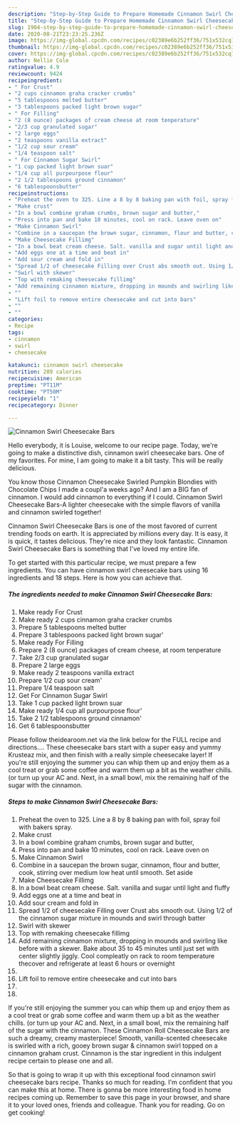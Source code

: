 ```yaml
---
description: "Step-by-Step Guide to Prepare Homemade Cinnamon Swirl Cheesecake Bars"
title: "Step-by-Step Guide to Prepare Homemade Cinnamon Swirl Cheesecake Bars"
slug: 1904-step-by-step-guide-to-prepare-homemade-cinnamon-swirl-cheesecake-bars
date: 2020-08-21T23:23:25.236Z
image: https://img-global.cpcdn.com/recipes/c02389e6b252ff36/751x532cq70/cinnamon-swirl-cheesecake-bars-recipe-main-photo.jpg
thumbnail: https://img-global.cpcdn.com/recipes/c02389e6b252ff36/751x532cq70/cinnamon-swirl-cheesecake-bars-recipe-main-photo.jpg
cover: https://img-global.cpcdn.com/recipes/c02389e6b252ff36/751x532cq70/cinnamon-swirl-cheesecake-bars-recipe-main-photo.jpg
author: Nellie Cole
ratingvalue: 4.9
reviewcount: 9424
recipeingredient:
- " For Crust"
- "2 cups cinnamon graha cracker crumbs"
- "5 tablespoons melted butter"
- "3 tablespoons packed light brown sugar"
- " For Filling"
- "2 (8 ounce) packages of cream cheese at room tenperature"
- "2/3 cup granulated sugar"
- "2 large eggs"
- "2 teaspoons vanilla extract"
- "1/2 cup sour cream"
- "1/4 teaspoon salt"
- " For Cinnamon Sugar Swirl"
- "1 cup packed light brown suar"
- "1/4 cup all purpourpose flour"
- "2 1/2 tablespoons ground cinnamon"
- "6 tablespoonsbutter"
recipeinstructions:
- "Preheat the oven to 325. Line a 8 by 8 baking pan with foil, spray foil with bakers spray."
- "Make crust"
- "In a bowl combine graham crumbs, brown sugar and butter,"
- "Press into pan and bake 10 minutes, cool on rack. Leave oven on"
- "Make Cinnamon Swirl"
- "Combine in a saucepan the brown sugar, cinnamon, flour and butter, cook, stirring over medium low heat until smooth. Set aside"
- "Make Cheesecake Fillimg"
- "In a bowl beat cream cheese. Salt. vanilla and sugar until light and fluffy"
- "Add eggs one at a time and beat in"
- "Add sour cream and fold in"
- "Spread 1/2 of cheesecake Filling over Crust abs smooth out. Using 1/2 of the cinnamon sugar mixture in mounds and swirl through batter"
- "Swirl with skewer"
- "Top with remaking cheesecake fillimg"
- "Add remaining cinnamon mixture, dropping in mounds and swirling like before with a skewer. Bake about 35 to 45 minutes until just set with center slightly jiggly. Cool compleatly on rack to room temperature thecover and refrigerate at least 6 hours or overnight"
- ""
- "Lift foil to remove entire cheesecake and cut into bars"
- ""
- ""
categories:
- Recipe
tags:
- cinnamon
- swirl
- cheesecake

katakunci: cinnamon swirl cheesecake 
nutrition: 289 calories
recipecuisine: American
preptime: "PT11M"
cooktime: "PT50M"
recipeyield: "1"
recipecategory: Dinner

---
```



![Cinnamon Swirl Cheesecake Bars](https://img-global.cpcdn.com/recipes/c02389e6b252ff36/751x532cq70/cinnamon-swirl-cheesecake-bars-recipe-main-photo.jpg)

Hello everybody, it is Louise, welcome to our recipe page. Today, we're going to make a distinctive dish, cinnamon swirl cheesecake bars. One of my favorites. For mine, I am going to make it a bit tasty. This will be really delicious.

You know those Cinnamon Cheesecake Swirled Pumpkin Blondies with Chocolate Chips I made a coupl&#39;a weeks ago? And I am a BIG fan of cinnamon. I would add cinnamon to everything if I could. Cinnamon Swirl Cheesecake Bars-A lighter cheesecake with the simple flavors of vanilla and cinnamon swirled together!

Cinnamon Swirl Cheesecake Bars is one of the most favored of current trending foods on earth. It is appreciated by millions every day. It is easy, it is quick, it tastes delicious. They're nice and they look fantastic. Cinnamon Swirl Cheesecake Bars is something that I've loved my entire life.


To get started with this particular recipe, we must prepare a few ingredients. You can have cinnamon swirl cheesecake bars using 16 ingredients and 18 steps. Here is how you can achieve that.

<!--inarticleads1-->

##### The ingredients needed to make Cinnamon Swirl Cheesecake Bars:

1. Make ready  For Crust
1. Make ready 2 cups cinnamon graha cracker crumbs
1. Prepare 5 tablespoons melted butter
1. Prepare 3 tablespoons packed light brown sugar&#39;
1. Make ready  For Filling
1. Prepare 2 (8 ounce) packages of cream cheese, at room tenperature
1. Take 2/3 cup granulated sugar
1. Prepare 2 large eggs
1. Make ready 2 teaspoons vanilla extract
1. Prepare 1/2 cup sour cream&#39;
1. Prepare 1/4 teaspoon salt
1. Get  For Cinnamon Sugar Swirl
1. Take 1 cup packed light brown suar
1. Make ready 1/4 cup all purpourpose flour&#39;
1. Take 2 1/2 tablespoons ground cinnamon&#39;
1. Get 6 tablespoonsbutter


Please follow theidearoom.net via the link below for the FULL recipe and directions…. These cheesecake bars start with a super easy and yummy Krusteaz mix, and then finish with a really simple cheesecake layer! If you&#39;re still enjoying the summer you can whip them up and enjoy them as a cool treat or grab some coffee and warm them up a bit as the weather chills. (or turn up your AC and. Next, in a small bowl, mix the remaining half of the sugar with the cinnamon. 

<!--inarticleads2-->

##### Steps to make Cinnamon Swirl Cheesecake Bars:

1. Preheat the oven to 325. Line a 8 by 8 baking pan with foil, spray foil with bakers spray.
1. Make crust
1. In a bowl combine graham crumbs, brown sugar and butter,
1. Press into pan and bake 10 minutes, cool on rack. Leave oven on
1. Make Cinnamon Swirl
1. Combine in a saucepan the brown sugar, cinnamon, flour and butter, cook, stirring over medium low heat until smooth. Set aside
1. Make Cheesecake Fillimg
1. In a bowl beat cream cheese. Salt. vanilla and sugar until light and fluffy
1. Add eggs one at a time and beat in
1. Add sour cream and fold in
1. Spread 1/2 of cheesecake Filling over Crust abs smooth out. Using 1/2 of the cinnamon sugar mixture in mounds and swirl through batter
1. Swirl with skewer
1. Top with remaking cheesecake fillimg
1. Add remaining cinnamon mixture, dropping in mounds and swirling like before with a skewer. Bake about 35 to 45 minutes until just set with center slightly jiggly. Cool compleatly on rack to room temperature thecover and refrigerate at least 6 hours or overnight
1. 
1. Lift foil to remove entire cheesecake and cut into bars
1. 
1. 


If you&#39;re still enjoying the summer you can whip them up and enjoy them as a cool treat or grab some coffee and warm them up a bit as the weather chills. (or turn up your AC and. Next, in a small bowl, mix the remaining half of the sugar with the cinnamon. These Cinnamon Roll Cheesecake Bars are such a dreamy, creamy masterpiece! Smooth, vanilla-scented cheesecake is swirled with a rich, gooey brown sugar &amp; cinnamon swirl topped on a cinnamon graham crust. Cinnamon is the star ingredient in this indulgent recipe certain to please one and all. 

So that is going to wrap it up with this exceptional food cinnamon swirl cheesecake bars recipe. Thanks so much for reading. I'm confident that you can make this at home. There is gonna be more interesting food in home recipes coming up. Remember to save this page in your browser, and share it to your loved ones, friends and colleague. Thank you for reading. Go on get cooking!
